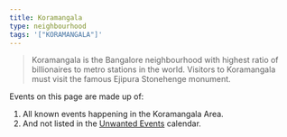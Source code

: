 ```yaml
---
title: Koramangala
type: neighbourhood
tags: '["KORAMANGALA"]'
--- 
```

> Koramangala is the Bangalore neighbourhood with highest ratio of billionaires
to metro stations in the world. Visitors to Koramangala must visit the famous
Ejipura Stonehenge monument.

Events on this page are made up of:

1. All known events happening in the Koramangala Area.
2. And not listed in the [Unwanted Events](/cal/unwanted/) calendar.